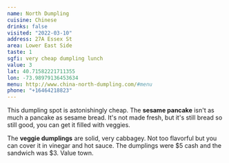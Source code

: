 ```yaml
---
name: North Dumpling
cuisine: Chinese
drinks: false
visited: "2022-03-10"
address: 27A Essex St
area: Lower East Side
taste: 1
sgfi: very cheap dumpling lunch
value: 3
lat: 40.71582221711355
lon: -73.98979136453634
menu: http://www.china-north-dumpling.com/#menu
phone: "+16464218823"
---
```


This dumpling spot is astonishingly cheap. The **sesame pancake** isn't as much a pancake as sesame bread. It's not made fresh, but it's still bread so still good, you can get it filled with veggies.

The **veggie dumplings** are solid, very cabbagey. Not too flavorful but you can cover it in vinegar and hot sauce. The dumplings were $5 cash and the sandwich was $3. Value town.
